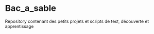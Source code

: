 # Bac_a_sable
Repository contenant des petits projets et scripts de test, découverte et apprentissage
